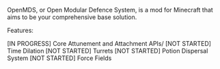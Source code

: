 OpenMDS, or Open Modular Defence System, is a mod for Minecraft that aims to be your
comprehensive base solution.

Features:

[IN PROGRESS] Core Attunement and Attachment APIs/
[NOT STARTED] Time Dilation
[NOT STARTED] Turrets
[NOT STARTED] Potion Dispersal System
[NOT STARTED] Force Fields
